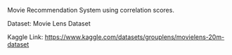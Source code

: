 Movie Recommendation System using correlation scores.

Dataset: Movie Lens Dataset

Kaggle Link: https://www.kaggle.com/datasets/grouplens/movielens-20m-dataset
